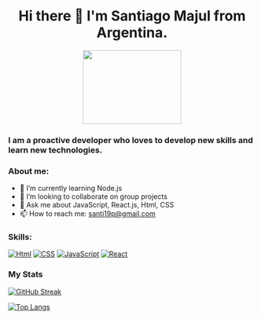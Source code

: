 <div align='center'>
  <h1>Hi there 👋 I'm Santiago Majul from Argentina.</h1>
   <img src='https://media.giphy.com/media/TilmLMmWrRYYHjLfub/giphy.gif' width='200px' height='150px'/>
 </div>

### I am a proactive developer who loves to develop new skills and learn new technologies.

### About me:

- 🌱 I’m currently learning Node.js
- 👯 I’m looking to collaborate on group projects
- 💬 Ask me about JavaScript, React.js, Html, CSS
- 📫 How to reach me: santi19p@gmail.com

### Skills:

[![Html](https://skills.thijs.gg/icons?i=html&theme=light)](https://skills.thijs.gg)
[![CSS](https://skills.thijs.gg/icons?i=css&theme=light)](https://skills.thijs.gg)
[![JavaScript](https://skills.thijs.gg/icons?i=js&theme=light)](https://skills.thijs.gg)
[![React](https://skills.thijs.gg/icons?i=react&theme=light)](https://skills.thijs.gg)

### My Stats

[![GitHub Streak](https://streak-stats.demolab.com/?user=santimajul&theme=dark)](https://git.io/streak-stats)

[![Top Langs](https://github-readme-stats.vercel.app/api/top-langs/?username=santimajul)](https://github.com/anuraghazra/github-readme-stats)


